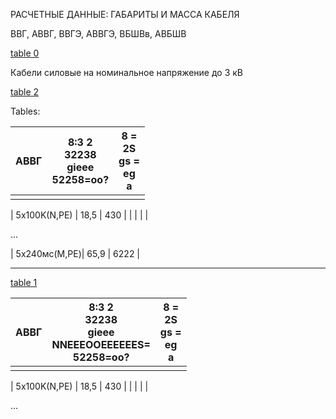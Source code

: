 РАСЧЕТНЫЕ ДАННЫЕ: ГАБАРИТЫ И МАССА КАБЕЛЯ

ВВГ, АВВГ, ВВГЭ, АВВГЭ, ВБШВв, АВБШВ

[table 0](#bf52fe0f-47c2-4a89-965e-eee18d31774d)

Кабели силовые на номинальное напряжение до 3 кВ

[table 2](#72279ff6-b013-4621-9b8a-f0f82050b90a)


Tables:

| АВВГ | 8:3 2<br/>32238<br/>gieee<br/>52258=oo? | 8 =<br/>2S<br/>gs =<br/>eg<br/>a |
|------|-----------------------------------------|------------------------|
|       |                                       |                        |

| 5x100K(N,PE) | 18,5                                  | 430                      |
|              |                                      |                         |

...

| 5х240мс(М,РЕ)| 65,9                                 | 6222                     |

---

[table 1](#6629ed9c-ca3d-47bb-8503-4399e7e49bc7)

| АВВГ | 8:3 2<br/>32238<br/>gieee<br/>NNEEEOOEEEEEES=<br>52258=oo? | 8 =<br/>2S<br/>gs =<br/>eg<br/>a |
|-------|----------------------------------------------------------|-------------------------------|
|        |                                                        |                             |

| 5x100K(N,PE) | 18,5                                                | 430                          |
|             |                                                      |                              |

... 
